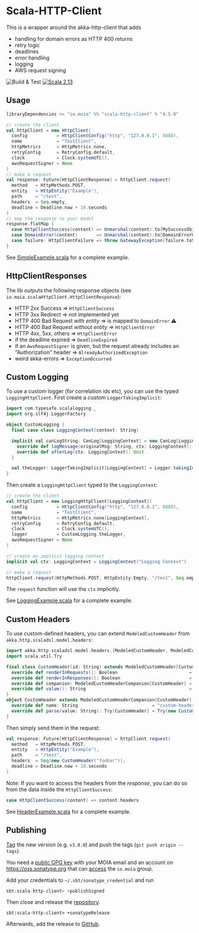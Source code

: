 # Scala-HTTP-Client

This is a wrapper around the akka-http-client that adds

* handling for domain errors as HTTP 400 returns
* retry logic
* deadlines
* error handling
* logging
* AWS request signing

![Build & Test](https://github.com/moia-oss/scala-http-client/workflows/Build%20&%20Test/badge.svg)
[![Scala 2.13](https://img.shields.io/maven-central/v/io.moia/scala-http-client_2.13.svg)](https://search.maven.org/search?q=scala-http-client_2.13)

## Usage

```sbt
libraryDependencies += "io.moia" %% "scala-http-client" % "4.5.0"
```

```scala
// create the client
val httpClient = new HttpClient(
  config           = HttpClientConfig("http", "127.0.0.1", 8888),
  name             = "TestClient",
  httpMetrics      = HttpMetrics.none,
  retryConfig      = RetryConfig.default,
  clock            = Clock.systemUTC(),
  awsRequestSigner = None
)
// make a request
val response: Future[HttpClientResponse] = httpClient.request(
  method   = HttpMethods.POST,
  entity   = HttpEntity("Example"),
  path     = "/test",
  headers  = Seq.empty,
  deadline = Deadline.now + 10.seconds
)
// map the response to your model
response.flatMap {
  case HttpClientSuccess(content) => Unmarshal(content).to[MySuccessObject].map(Right(_))
  case DomainError(content)       => Unmarshal(content).to[DomainErrorObject].map(Left(_))
  case failure: HttpClientFailure => throw GatewayException(failure.toString)
}
```

See [SimpleExample.scala](/src/it/scala/io/moia/scalaHttpClient/SimpleExample.scala) for a complete example.

## HttpClientResponses

The lib outputs the following response objects (see `io.moia.scalaHttpClient.HttpClientResponse`):

* HTTP 2xx Success => `HttpClientSuccess`
* HTTP 3xx Redirect => not implemented yet
* HTTP 400 Bad Request _with entity_ => is mapped to `DomainError` ⚠️
* HTTP 400 Bad Request _without entity_ => `HttpClientError`
* HTTP 4xx, 5xx, others => `HttpClientError`
* if the deadline expired => `DeadlineExpired`
* if an `AwsRequestSigner` is given, but the request already includes an "Authorization" header => `AlreadyAuthorizedException`
* weird akka-errors => `ExceptionOccurred`


## Custom Logging

To use a custom logger (for correlation ids etc), you can use the typed `LoggingHttpClient`. 
First create a custom `LoggerTakingImplicit`:

```scala
import com.typesafe.scalalogging._
import org.slf4j.LoggerFactory

object CustomLogging {
  final case class LoggingContext(context: String)

  implicit val canLogString: CanLog[LoggingContext] = new CanLog[LoggingContext] {
    override def logMessage(originalMsg: String, ctx: LoggingContext): String = ???
    override def afterLog(ctx: LoggingContext): Unit                          = ???
  }

  val theLogger: LoggerTakingImplicit[LoggingContext] = Logger.takingImplicit(LoggerFactory.getLogger(getClass.getName))
}
``` 

Then create a `LoggingHttpClient` typed to the `LoggingContext`:

```scala
// create the client
val httpClient = new LoggingHttpClient[LoggingContext](
  config           = HttpClientConfig("http", "127.0.0.1", 8888),
  name             = "TestClient",
  httpMetrics      = HttpMetrics.none[LoggingContext],
  retryConfig      = RetryConfig.default,
  clock            = Clock.systemUTC(),
  logger           = CustomLogging.theLogger,
  awsRequestSigner = None
)

// create an implicit logging context
implicit val ctx: LoggingContext = LoggingContext("Logging Context")

// make a request
httpClient.request(HttpMethods.POST, HttpEntity.Empty, "/test", Seq.empty, Deadline.now + 10.seconds)
```

The `request` function will use the `ctx` implicitly.

See [LoggingExample.scala](/src/it/scala/io/moia/scalaHttpClient/LoggingExample.scala) for a complete example.


## Custom Headers

To use custom-defined headers, you can extend `ModeledCustomHeader` from `akka.http.scaladsl.model.headers`:

```scala
import akka.http.scaladsl.model.headers.{ModeledCustomHeader, ModeledCustomHeaderCompanion}
import scala.util.Try

final class CustomHeader(id: String) extends ModeledCustomHeader[CustomHeader] {
  override def renderInRequests(): Boolean                           = true
  override def renderInResponses(): Boolean                          = true
  override def companion: ModeledCustomHeaderCompanion[CustomHeader] = CustomHeader
  override def value(): String                                       = id
}
object CustomHeader extends ModeledCustomHeaderCompanion[CustomHeader] {
  override def name: String                            = "custom-header"
  override def parse(value: String): Try[CustomHeader] = Try(new CustomHeader(value))
}
```

Then simply send them in the request:

```scala
val response: Future[HttpClientResponse] = httpClient.request(
  method   = HttpMethods.POST,
  entity   = HttpEntity("Example"),
  path     = "/test",
  headers  = Seq(new CustomHeader("foobar")),
  deadline = Deadline.now + 10.seconds
)
```

Note: If you want to access the headers from the _response_, you can do so from the data inside the `HttpClientSuccess`:

```scala
case HttpClientSuccess(content) => content.headers
```

See [HeaderExample.scala](/src/it/scala/io/moia/scalaHttpClient/HeaderExample.scala) for a complete example.

## Publishing

[Tag](https://github.com/moia-oss/scala-http-client/tags) the new version (e.g. `v3.0.0`) and push the tags (`git push origin --tags`).

You need a [public GPG key](https://www.scala-sbt.org/release/docs/Using-Sonatype.html) with your MOIA email and an account on https://oss.sonatype.org that can [access](https://issues.sonatype.org/browse/OSSRH-52948) the `io.moia` group.

Add your credentials to `~/.sbt/sonatype_credential` and run
```sbt
sbt:scala-http-client> +publishSigned
```

Then close and release the [repository](https://oss.sonatype.org/#stagingRepositories).
```
sbt:scala-http-client> +sonatypeRelease
```

Afterwards, add the release to [GitHub](https://github.com/moia-oss/scala-http-client/releases).
